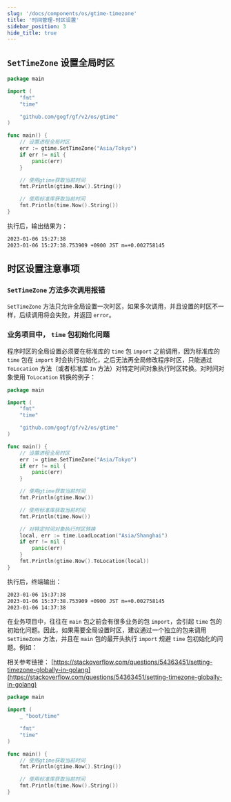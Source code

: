 ```yaml
---
slug: '/docs/components/os/gtime-timezone'
title: '时间管理-时区设置'
sidebar_position: 3
hide_title: true
---
```


## `SetTimeZone` 设置全局时区

```go
package main

import (
    "fmt"
    "time"

    "github.com/gogf/gf/v2/os/gtime"
)

func main() {
    // 设置进程全局时区
    err := gtime.SetTimeZone("Asia/Tokyo")
    if err != nil {
        panic(err)
    }

    // 使用gtime获取当前时间
    fmt.Println(gtime.Now().String())

    // 使用标准库获取当前时间
    fmt.Println(time.Now().String())
}
```

执行后，输出结果为：

```html
2023-01-06 15:27:38
2023-01-06 15:27:38.753909 +0900 JST m=+0.002758145
```

## 时区设置注意事项

### `SetTimeZone` 方法多次调用报错

`SetTimeZone` 方法只允许全局设置一次时区，如果多次调用，并且设置的时区不一样，后续调用将会失败，并返回 `error`。

### 业务项目中， `time` 包初始化问题

程序时区的全局设置必须要在标准库的 `time` 包 `import` 之前调用，因为标准库的 `time` 包在 `import` 时会执行初始化，之后无法再全局修改程序时区，只能通过 `ToLocation` 方法（或者标准库 `In` 方法）对特定时间对象执行时区转换。对时间对象使用 `ToLocation` 转换的例子：

```go
package main

import (
    "fmt"
    "time"

    "github.com/gogf/gf/v2/os/gtime"
)

func main() {
    // 设置进程全局时区
    err := gtime.SetTimeZone("Asia/Tokyo")
    if err != nil {
        panic(err)
    }

    // 使用gtime获取当前时间
    fmt.Println(gtime.Now())

    // 使用标准库获取当前时间
    fmt.Println(time.Now())

    // 对特定时间对象执行时区转换
    local, err := time.LoadLocation("Asia/Shanghai")
    if err != nil {
        panic(err)
    }
    fmt.Println(gtime.Now().ToLocation(local))
}
```

执行后，终端输出：

```html
2023-01-06 15:37:38
2023-01-06 15:37:38.753909 +0900 JST m=+0.002758145
2023-01-06 14:37:38
```

在业务项目中，往往在 `main` 包之前会有很多业务的包 `import`，会引起 `time` 包的初始化问题。因此，如果需要全局设置时区，建议通过一个独立的包来调用 `SetTimeZone` 方法，并且在 `main` 包的最开头执行 `import` 规避 `time` 包初始化的问题。例如：

相关参考链接： [https://stackoverflow.com/questions/54363451/setting-timezone-globally-in-golang](https://stackoverflow.com/questions/54363451/setting-timezone-globally-in-golang)

```go
package main

import (
    _ "boot/time"

    "fmt"
    "time"
)

func main() {
    // 使用gtime获取当前时间
    fmt.Println(gtime.Now().String())

    // 使用标准库获取当前时间
    fmt.Println(time.Now().String())
}
```